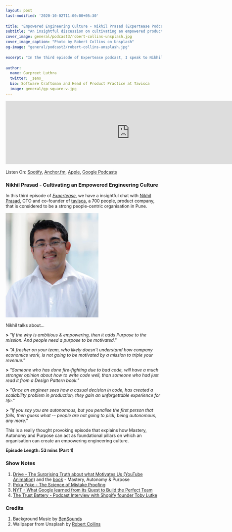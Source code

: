 ```yaml
---
layout: post
last-modified: '2020-10-02T11:00:00+05:30'

title: "Empowered Engineering Culture - Nikhil Prasad (Expertease Podcast #3)"
subtitle: "An insightful discussion on cultivating an empowered product engineering culture by leveraging the power of Mastery, Autonomy and Purpose."
cover_image: general/podcast3/robert-collins-unsplash.jpg
cover_image_caption: "Photo by Robert Collins on Unsplash"
og-image: "general/podcast3/robert-collins-unsplash.jpg"

excerpt: "In the third episode of Expertease podcast, I speak to Nikhil Prasad, CTO and co-founder of tavisca, about his realization that companies need to provide a higher purpose to employees and how certain simple ideas can lead to building empowering & high-performing organizations."

author:
  name: Gurpreet Luthra
  twitter: _zenx_
  bio: Software Craftsman and Head of Product Practice at Tavisca
  image: general/gp-square-v.jpg
---
```


<iframe src="https://anchor.fm/expertease/embed/episodes/Episode-3---Empowered-Engineering-Culture-with-Nikhil-Prasad-Expertease-ekg2mi/a-a3dt5e3" height="204px" width="800px" frameborder="0" scrolling="no"></iframe>

Listen On: [Spotify](https://open.spotify.com/show/1jA35fmXfHzNoiauVLoU8B), [Anchor.fm](https://anchor.fm/expertease), [Apple](https://podcasts.apple.com/in/podcast/expertease/id1524690855), [Google Podcasts](https://podcasts.google.com/feed/aHR0cHM6Ly9hbmNob3IuZm0vcy8yY2JhOGVmOC9wb2RjYXN0L3Jzcw==)

### Nikhil Prasad - Cultivating an Empowered Engineering Culture
In this third episode of [_Expertease_](https://anchor.fm/expertease), we have a insightful chat with [Nikhil Prasad](https://www.linkedin.com/in/nikhilprasad/?originalSubdomain=in), CTO and co-founder of [tavisca](https://tavisca.com), a 700 people, product company, that is considered to be a strong people-centric organisation in Pune.

<img src="/images/general/podcast3/nikhilprasad.jpg" alt="Nikhil Prasad" style="width: 300px;"/>

Nikhil talks about...

**>** _"If the why is ambitious & empowering, then it adds Purpose to the mission. And people need a purpose to be motivated."_


**>** _"A fresher on your team, who likely doesn't understand how company economics work, is not going to be motivated by a mission to triple your revenue."_

**>** _"Someone who has done fire-fighting due to bad code, will have a much stronger opinion about how to write code well, than someone who had just read it from a Design Pattern book."_

**>** _"Once an engineer sees how a casual decision in code, has created a scalability problem in production, they gain an unforgettable experience for life."_

**>** _"If you say you  are autonomous, but you penalise the first person that fails, 
  then guess what  -- people are not going to pick, being autonomous, any more."_ 

This is a really thought provoking episode that explains how Mastery, Autonomy and Purpose can act as foundational pillars on which an organisation can create an empowering engineering culture. 

**Episode Length: 53 mins (Part 1)**


### Show Notes

1. [Drive - The Surprising Truth about what Motivates Us (YouTube Animation)](https://www.youtube.com/watch?v=u6XAPnuFjJc) and the [book](https://www.danpink.com/drive./) - Mastery, Autonomy & Purpose
2. [Poka Yoke - The Science of Mistake Proofing](https://life-lessons.in/2012/07/22/poke-yoke-mistake-proofing-software.html)
3. [NYT - What Google learned from its Quest to Build the Perfect Team](https://www.nytimes.com/2016/02/28/magazine/what-google-learned-from-its-quest-to-build-the-perfect-team.html)
4. [The Trust Battery - Podcast Interview with Shopify founder Toby Lutke](https://fs.blog/knowledge-project/tobi-lutke/) 

### Credits

1. Background Music by [BenSounds](https://www.bensound.com/royalty-free-music)
2. Wallpaper from Unsplash by [Robert Collins](https://unsplash.com/photos/tvc5imO5pXk) 

